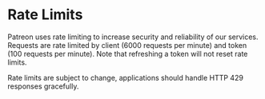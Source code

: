 # Rate Limits

Patreon uses rate limiting to increase security and reliability of our services. Requests are rate limited by client (6000 requests per minute) and token (100 requests per minute). Note that refreshing a token will not reset rate limits.

Rate limits are subject to change, applications should handle HTTP 429 responses gracefully.